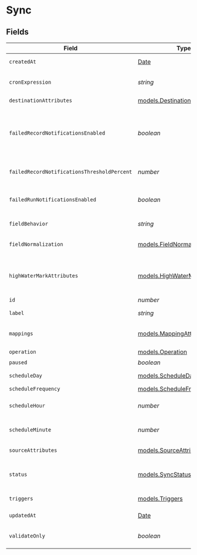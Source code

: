 # Sync


## Fields

| Field                                                                                                                                                                                                                                              | Type                                                                                                                                                                                                                                               | Required                                                                                                                                                                                                                                           | Description                                                                                                                                                                                                                                        | Example                                                                                                                                                                                                                                            |
| -------------------------------------------------------------------------------------------------------------------------------------------------------------------------------------------------------------------------------------------------- | -------------------------------------------------------------------------------------------------------------------------------------------------------------------------------------------------------------------------------------------------- | -------------------------------------------------------------------------------------------------------------------------------------------------------------------------------------------------------------------------------------------------- | -------------------------------------------------------------------------------------------------------------------------------------------------------------------------------------------------------------------------------------------------- | -------------------------------------------------------------------------------------------------------------------------------------------------------------------------------------------------------------------------------------------------- |
| `createdAt`                                                                                                                                                                                                                                        | [Date](https://developer.mozilla.org/en-US/docs/Web/JavaScript/Reference/Global_Objects/Date)                                                                                                                                                      | :heavy_minus_sign:                                                                                                                                                                                                                                 | The time the sync was created.                                                                                                                                                                                                                     | 2023-09-05T19:42:42.672Z                                                                                                                                                                                                                           |
| `cronExpression`                                                                                                                                                                                                                                   | *string*                                                                                                                                                                                                                                           | :heavy_minus_sign:                                                                                                                                                                                                                                 | Specify what cron schedule this sync should run on if the `schedule_frequency` is set to `"experessions"`.                                                                                                                                         | * 1 * * *                                                                                                                                                                                                                                          |
| `destinationAttributes`                                                                                                                                                                                                                            | [models.DestinationAttributes](../../models/shared/destinationattributes.md)                                                                                                                                                                       | :heavy_check_mark:                                                                                                                                                                                                                                 | N/A                                                                                                                                                                                                                                                |                                                                                                                                                                                                                                                    |
| `failedRecordNotificationsEnabled`                                                                                                                                                                                                                 | *boolean*                                                                                                                                                                                                                                          | :heavy_minus_sign:                                                                                                                                                                                                                                 | When true, will email all workspace users with email notifications enabled and all workspace additional emails when the sync has more than failed_record_notifications_threshold_percent rejected or invalid records in the source or destination. | false                                                                                                                                                                                                                                              |
| `failedRecordNotificationsThresholdPercent`                                                                                                                                                                                                        | *number*                                                                                                                                                                                                                                           | :heavy_minus_sign:                                                                                                                                                                                                                                 | The percentage of rejected and invalid records for which failed record emails will be triggered.                                                                                                                                                   | 10                                                                                                                                                                                                                                                 |
| `failedRunNotificationsEnabled`                                                                                                                                                                                                                    | *boolean*                                                                                                                                                                                                                                          | :heavy_minus_sign:                                                                                                                                                                                                                                 | When true, will email all workspace users with email notifications enabled and all workspace additional emails when the sync fails and recovers.                                                                                                   | false                                                                                                                                                                                                                                              |
| `fieldBehavior`                                                                                                                                                                                                                                    | *string*                                                                                                                                                                                                                                           | :heavy_minus_sign:                                                                                                                                                                                                                                 | Specify `"sync_all_properties"` to automatically update mappings.                                                                                                                                                                                  | sync_all_properties                                                                                                                                                                                                                                |
| `fieldNormalization`                                                                                                                                                                                                                               | [models.FieldNormalization](../../models/shared/fieldnormalization.md)                                                                                                                                                                             | :heavy_minus_sign:                                                                                                                                                                                                                                 | If `field_behavior` is set to `"sync_all_properties"`, specify how automatic mappings should be named.                                                                                                                                             | snake_case                                                                                                                                                                                                                                         |
| `highWaterMarkAttributes`                                                                                                                                                                                                                          | [models.HighWaterMarkAttributes](../../models/shared/highwatermarkattributes.md)                                                                                                                                                                   | :heavy_minus_sign:                                                                                                                                                                                                                                 | The high water mark diffing strategy will allow append syncs to use a timestamp column when identifying new records instead of the default Census diff engine (using primary keys).                                                                |                                                                                                                                                                                                                                                    |
| `id`                                                                                                                                                                                                                                               | *number*                                                                                                                                                                                                                                           | :heavy_minus_sign:                                                                                                                                                                                                                                 | The identifier for the sync.                                                                                                                                                                                                                       | 15135                                                                                                                                                                                                                                              |
| `label`                                                                                                                                                                                                                                            | *string*                                                                                                                                                                                                                                           | :heavy_minus_sign:                                                                                                                                                                                                                                 | A label to give to this sync.                                                                                                                                                                                                                      | New Signups to Leads                                                                                                                                                                                                                               |
| `mappings`                                                                                                                                                                                                                                         | [models.MappingAttributes](../../models/shared/mappingattributes.md)[]                                                                                                                                                                             | :heavy_check_mark:                                                                                                                                                                                                                                 | N/A                                                                                                                                                                                                                                                | [object Object],[object Object],[object Object]                                                                                                                                                                                                    |
| `operation`                                                                                                                                                                                                                                        | [models.Operation](../../models/shared/operation.md)                                                                                                                                                                                               | :heavy_check_mark:                                                                                                                                                                                                                                 | How records are synced to the destination.                                                                                                                                                                                                         | mirror                                                                                                                                                                                                                                             |
| `paused`                                                                                                                                                                                                                                           | *boolean*                                                                                                                                                                                                                                          | :heavy_minus_sign:                                                                                                                                                                                                                                 | Whether or not this sync should be paused.                                                                                                                                                                                                         | false                                                                                                                                                                                                                                              |
| `scheduleDay`                                                                                                                                                                                                                                      | [models.ScheduleDay](../../models/shared/scheduleday.md)                                                                                                                                                                                           | :heavy_minus_sign:                                                                                                                                                                                                                                 | What day of the week this sync should run if `schedule_frequency` is set to `"weekly"`.                                                                                                                                                            | Monday                                                                                                                                                                                                                                             |
| `scheduleFrequency`                                                                                                                                                                                                                                | [models.ScheduleFrequency](../../models/shared/schedulefrequency.md)                                                                                                                                                                               | :heavy_minus_sign:                                                                                                                                                                                                                                 | When this sync should be run.                                                                                                                                                                                                                      | daily                                                                                                                                                                                                                                              |
| `scheduleHour`                                                                                                                                                                                                                                     | *number*                                                                                                                                                                                                                                           | :heavy_minus_sign:                                                                                                                                                                                                                                 | What hour of the day this sync should run if `schedule_frequency` is set to `"weekly"` or `"daily"`.                                                                                                                                               | 10                                                                                                                                                                                                                                                 |
| `scheduleMinute`                                                                                                                                                                                                                                   | *number*                                                                                                                                                                                                                                           | :heavy_minus_sign:                                                                                                                                                                                                                                 | What minute of the hour this sync should run if `scheule_frequency` is set to `"weekly"`, `"daily"` or `"hourly"`.                                                                                                                                 | 30                                                                                                                                                                                                                                                 |
| `sourceAttributes`                                                                                                                                                                                                                                 | [models.SourceAttributes](../../models/shared/sourceattributes.md)                                                                                                                                                                                 | :heavy_check_mark:                                                                                                                                                                                                                                 | Attributes used to identify the data source for this sync.                                                                                                                                                                                         |                                                                                                                                                                                                                                                    |
| `status`                                                                                                                                                                                                                                           | [models.SyncStatus](../../models/shared/syncstatus.md)                                                                                                                                                                                             | :heavy_minus_sign:                                                                                                                                                                                                                                 | The sync's current status. Ready means that the sync has not yet run, up to date implies the last sync completed successfully and failing means that the sync failed.                                                                              |                                                                                                                                                                                                                                                    |
| `triggers`                                                                                                                                                                                                                                         | [models.Triggers](../../models/shared/triggers.md)                                                                                                                                                                                                 | :heavy_minus_sign:                                                                                                                                                                                                                                 | Specify triggers for the sync. More than one type trigger can be configured.                                                                                                                                                                       |                                                                                                                                                                                                                                                    |
| `updatedAt`                                                                                                                                                                                                                                        | [Date](https://developer.mozilla.org/en-US/docs/Web/JavaScript/Reference/Global_Objects/Date)                                                                                                                                                      | :heavy_minus_sign:                                                                                                                                                                                                                                 | The time the sync was updated.                                                                                                                                                                                                                     | 2023-09-05T19:42:42.672Z                                                                                                                                                                                                                           |
| `validateOnly`                                                                                                                                                                                                                                     | *boolean*                                                                                                                                                                                                                                          | :heavy_minus_sign:                                                                                                                                                                                                                                 | When true, checks if the given payload is valid to configure a sync. Does not create the sync.                                                                                                                                                     | true                                                                                                                                                                                                                                               |